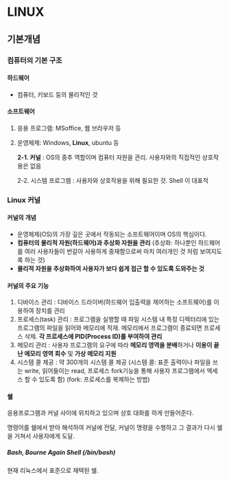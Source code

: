 # LINUX

## 기본개념

### 컴퓨터의 기본 구조

#### 하드웨어

- 컴퓨터, 키보드 등의 물리적인 것

#### 소프트웨어

1. 응용 프로그램: MSoffice, 웹 브라우저 등

2. 운영체제: Windows, **Linux**, ubuntu 등

   **2-1. 커널** : OS의 중추 역할이며 컴퓨터 자원을 관리. 사용자와의 직접적인 상호작용은 없음

   2-2. 시스템 프로그램 : 사용자와 상호작용을 위해 필요한 것. Shell 이 대표적



### Linux 커널

#### 커널의 개념

- 운영체제(OS)의 가장 깊은 곳에서 작동되는 소프트웨어이며 OS의 핵심이다.
- **컴퓨터의 물리적 자원(하드웨어)과 추상화 자원을 관리**
  (추상화: 하나뿐인 하드웨어를 여러 사용자들이 번갈아 사용하게 중재함으로써 마치 여러개인 것 처럼 보여지도록 하는 것)
- **물리적 자원을 추상화하여 사용자가 보다 쉽게 접근 할 수 있도록 도와주는 것**

#### 커널의 주요 기능

1. 디바이스 관리
   : 디바이스 드라이버(하드웨어 입출력을 제어하는 소프트웨어)를 이용하여 장치를 관리
2. 프로세스(task) 관리
   : 프로그램을 실행할 때 파일 시스템 내 특정 디렉터리에 있는 프로그램의 파일을 읽어와 메모리에 적재. 메모리에서 프로그램이 종료되면 프로세스 삭제.
   **각 프로세스에 PID(Process ID)를 부여하여 관리**
3. 메모리 관리
   : 사용자 프로그램의 요구에 따라 **메모리 영역을 분배**하거나 **이용이 끝난 메모리 영역 회수** 및 **가상 메모리 지원**
4. 시스템 콜 제공
   : 약 300개의 시스템 콜 제공
   (시스템 콜: 표준 출력이나 파일을 쓰는 write, 읽어들이는 read, 프로세스 fork기능을 통해 사용자 프로그램에서 엑세스 할 수 있도록 함)
   (fork: 프로세스를 복제하는 방법)



#### 쉘

응용프로그램과 커널 사이에 위치하고 있으며 상호 대화를 하게 만들어준다.

명령어를 쉘에서 받아 해석하여 커널에 전달, 커널이 명령을 수행하고 그 결과가 다시 쉘을 거쳐서 사용자에게 도달.

##### Bash, Bourne Again Shell (/bin/bash)

현재 리눅스에서 표준으로 채택된 쉘. 




